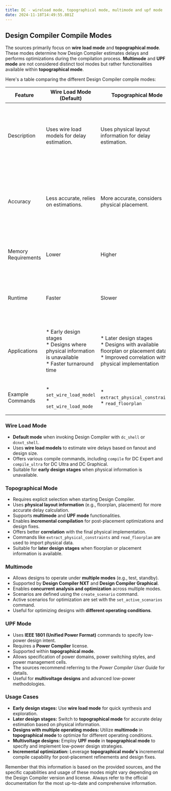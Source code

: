 ```yaml
---
title: DC - wireload mode, topographical mode, multimode and upf mode
date: 2024-11-18T14:49:55.801Z
---
```


## Design Compiler Compile Modes

The sources primarily focus on **wire load mode** and **topographical mode**. These modes determine how Design Compiler estimates delays and performs optimizations during the compilation process. **Multimode** and **UPF mode** are not considered distinct tool modes but rather functionalities available within **topographical mode**.

Here's a table comparing the different Design Compiler compile modes:

| Feature              | Wire Load Mode (Default)              | Topographical Mode                   | Multimode                                                                                                                     | UPF Mode                                                                                                                                                                                |
|-----------------------|----------------------------------------|--------------------------------------|---------------------------------------------------------------------------------------------------------------------------------|----------------------------------------------------------------------------------------------------------------------------------------------------------------------------------------|
| Description           | Uses wire load models for delay estimation. | Uses physical layout information for delay estimation. | Allows analysis and optimization across multiple operating modes (e.g., test, standby).                                                | Enables the use of Unified Power Format (UPF) commands for specifying low-power design intent in multivoltage designs.                                                                   |
| Accuracy             | Less accurate, relies on estimations.       | More accurate, considers physical placement. | Depends on the defined modes and their associated constraints.                                                                     | Accuracy depends on the accuracy of the UPF specifications and the tools used for power analysis and optimization.                                                                           |
| Memory Requirements   | Lower                                     | Higher                                    | Higher due to data for multiple modes.                                                                                           | Depends on the complexity of the UPF specifications and the design.                                                                                                                            |
| Runtime              | Faster                                     | Slower                                    | Longer due to analysis and optimization across multiple modes.                                                                     | Depends on the complexity of the UPF specifications and the power optimization tasks.                                                                                                     |
| Applications          | * Early design stages <br> * Designs where physical information is unavailable <br> * Faster turnaround time | * Later design stages <br> * Designs with available floorplan or placement data <br> * Improved correlation with physical implementation | * Designs operating in multiple modes <br> * Concurrent optimization for different operating conditions | * Multivoltage designs <br> * Low-power design methodologies <br> * Power-aware synthesis and optimization                                                                                      |
| Example Commands      | * `set_wire_load_model` <br> * `set_wire_load_mode` | * `extract_physical_constraints` <br> * `read_floorplan` | * `create_scenario` <br> * `set_active_scenarios`                                                                            | * UPF commands (see *Power Compiler User Guide*)                                                                                                                                        |

### Wire Load Mode

* **Default mode** when invoking Design Compiler with `dc_shell` or `dcnxt_shell`.
* Uses **wire load models** to estimate wire delays based on fanout and design size.
* Offers various compile commands, including `compile` for DC Expert and `compile_ultra` for DC Ultra and DC Graphical.
* Suitable for **early design stages** when physical information is unavailable.

### Topographical Mode

* Requires explicit selection when starting Design Compiler.
* Uses **physical layout information** (e.g., floorplan, placement) for more accurate delay calculation.
* Supports **multimode** and **UPF mode** functionalities.
* Enables **incremental compilation** for post-placement optimizations and design fixes.
* Offers better **correlation** with the final physical implementation.
* Commands like `extract_physical_constraints` and `read_floorplan` are used to import physical data.
* Suitable for **later design stages** when floorplan or placement information is available.

### Multimode

* Allows designs to operate under **multiple modes** (e.g., test, standby).
* Supported by **Design Compiler NXT** and **Design Compiler Graphical**.
* Enables **concurrent analysis and optimization** across multiple modes.
* Scenarios are defined using the `create_scenario` command.
* Active scenarios for optimization are set with the `set_active_scenarios` command.
* Useful for optimizing designs with **different operating conditions**.

### UPF Mode

* Uses **IEEE 1801 (Unified Power Format)** commands to specify low-power design intent.
* Requires a **Power Compiler** license.
* Supported within **topographical mode**.
* Allows specification of power domains, power switching styles, and power management cells.
* The sources recommend referring to the *Power Compiler User Guide* for details.
* Useful for **multivoltage designs** and advanced low-power methodologies.

### Usage Cases

* **Early design stages:** Use **wire load mode** for quick synthesis and exploration.
* **Later design stages:** Switch to **topographical mode** for accurate delay estimation based on physical information.
* **Designs with multiple operating modes:** Utilize **multimode** in **topographical mode** to optimize for different operating conditions.
* **Multivoltage designs:** Employ **UPF mode** in **topographical mode** to specify and implement low-power design strategies.
* **Incremental optimization:** Leverage **topographical mode's** incremental compile capability for post-placement refinements and design fixes.

Remember that this information is based on the provided sources, and the specific capabilities and usage of these modes might vary depending on the Design Compiler version and license. Always refer to the official documentation for the most up-to-date and comprehensive information.
